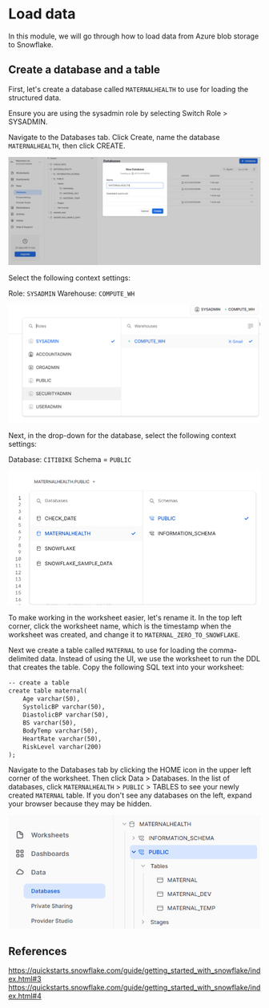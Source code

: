 # Load data 
In this module, we will go through how to load data from Azure blob storage to Snowflake.

## Create a database and a table
First, let's create a database called ```MATERNALHEALTH``` to use for loading the structured data.

Ensure you are using the sysadmin role by selecting Switch Role > SYSADMIN.

Navigate to the Databases tab. Click Create, name the database ```MATERNALHEALTH```, then click CREATE.

![create database](image/1.1.png)

Select the following context settings:

Role: ```SYSADMIN``` Warehouse: ```COMPUTE_WH```

![create database](image/1.2.png)

Next, in the drop-down for the database, select the following context settings:

Database: ```CITIBIKE``` Schema = ```PUBLIC```

![create database](image/1.3.png)

To make working in the worksheet easier, let's rename it. In the top left corner, click the worksheet name, which is the timestamp when the worksheet was created, and change it to ```MATERNAL_ZERO_TO_SNOWFLAKE```.

Next we create a table called ```MATERNAL``` to use for loading the comma-delimited data. Instead of using the UI, we use the worksheet to run the DDL that creates the table. Copy the following SQL text into your worksheet:

```
-- create a table
create table maternal(
    Age varchar(50),
    SystolicBP varchar(50),
    DiastolicBP varchar(50),
    BS varchar(50),
    BodyTemp varchar(50),
    HeartRate varchar(50),
    RiskLevel varchar(200)
);
```

Navigate to the Databases tab by clicking the HOME icon in the upper left corner of the worksheet. Then click Data > Databases. In the list of databases, click ```MATERNALHEALTH``` > ```PUBLIC``` > TABLES to see your newly created ```MATERNAL``` table. If you don't see any databases on the left, expand your browser because they may be hidden.

![create database](image/1.4.png)



## References
https://quickstarts.snowflake.com/guide/getting_started_with_snowflake/index.html#3
https://quickstarts.snowflake.com/guide/getting_started_with_snowflake/index.html#4
